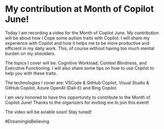# My contribution at Month of Copilot June!

Today I am recording a video for the Month of Copilot June. My contribution will be about how I Cope some autism traits with Copilot. I will share my experience with Copilot and how it helps me to be more productive and efficient in my daily work. This, of course without having too much mental burden on my shoulders.

The topics I cover will be: Cognitive Workload, Context Blindness, and Executive Functioning. I will also share some tips on how to use Copilot to help you with these traits.

The technologies I cover are: VSCode & GitHub Copilot, Visual Studio & GitHub Copilot, Azure OpenAI (Dall-E) and Bing Copilot.

I am very honored to have this opportunity to contribute to the Month of Copilot June! Thanks to the organizers for inviting me to join this event!

The video will be aviable soon! Stay tuned!

#DreamingIsBelieving

